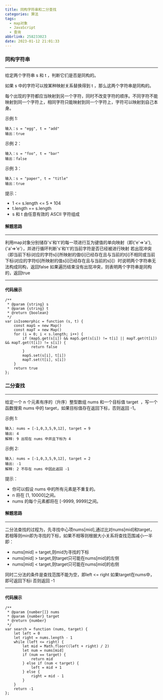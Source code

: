 ```yaml
---
title: 同构字符串和二分查找
categories: 算法
tags:
  - map对象
  - JavaScript
  - 查询
abbrlink: 258233023
date: 2023-01-12 21:01:33
---
```

### 同构字符串
---
给定两个字符串 s 和 t ，判断它们是否是同构的。

如果 s 中的字符可以按某种映射关系替换得到 t ，那么这两个字符串是同构的。

每个出现的字符都应当映射到另一个字符，同时不改变字符的顺序。不同字符不能映射到同一个字符上，相同字符只能映射到同一个字符上，字符可以映射到自己本身。

示例 1:
```
输入：s = "egg", t = "add"
输出：true
```
示例 2：
```
输入：s = "foo", t = "bar"
输出：false
```
示例 3：
```
输入：s = "paper", t = "title"
输出：true
```
提示：
+ 1 <= s.length <= 5 * 104
+ t.length == s.length
+ s 和 t 由任意有效的 ASCII 字符组成

#### 解题思路
---
利用map对象分别储存's'和't'的每一项进行互为键值的单向映射（即{'e'=>'a'},{'a'=>'e'），并进行循环判断's'和't'的当前字符是否已经被进行映射
若出现冲突（即当前下标i对应的字符s[i]所映射的值t[i]已经存在且与当前的t[i]不相同或当前下标i对应的字符t[i]所映射的值s[i]已经存在且与当前的s[i]）时说明两个字符串无法构成同构，返回false
如果遍历结束没有出现冲突，则表明两个字符串是同构的，返回true

---
#### 代码展示
```
/**
 * @param {string} s
 * @param {string} t
 * @return {boolean}
 */
var isIsomorphic = function (s, t) {
    const mapS = new Map()
    const mapT = new Map()
    for (i = 0; i < s.length; i++) {
        if (mapS.get(s[i]) && mapS.get(s[i]) != t[i] || mapT.get(t[i]) && mapT.get(t[i]) != s[i]) {
            return false
        }
        mapS.set(s[i], t[i])
        mapT.set(t[i], s[i])
    }
    return true
};
```

### 二分查找
---
给定一个 n 个元素有序的（升序）整型数组 nums 和一个目标值 target  ，写一个函数搜索 nums 中的 target，如果目标值存在返回下标，否则返回 -1。

示例 1:
```
输入: nums = [-1,0,3,5,9,12], target = 9
输出: 4
解释: 9 出现在 nums 中并且下标为 4
```
示例 2:
```
输入: nums = [-1,0,3,5,9,12], target = 2
输出: -1
解释: 2 不存在 nums 中因此返回 -1
```
提示：
+ 你可以假设 nums 中的所有元素是不重复的。
+ n 将在 [1, 10000]之间。
+ nums 的每个元素都将在 [-9999, 9999]之间。

#### 解题思路
---
二分法查找的过程为，先寻找中心项nums[mid],通过比对nums[mid]和target，若相等则min即为寻找的下标，如果不相等则根据大小关系将查找范围减小一半
即：
+ nums[mid] = target,则mid为寻找的下标
+ nums[mid] > target,则target只可能在nums[mid]的左侧
+ nums[mid] < target,则target只可能在nums[mid]的右侧

同时二分法的条件是查找范围不能为空，即left <= right
如果target在nums中，即可返回下标i
否则返回 -1

---
#### 代码展示
```
/**
 * @param {number[]} nums
 * @param {number} target
 * @return {number}
 */
var search = function (nums, target) {
    let left = 0
    let right = nums.length - 1
    while (left <= right) {
        let mid = Math.floor((left + right) / 2)
        let num = nums[mid]
        if (num == target) {
            return mid
        } else if (num < target) {
            left = mid + 1
        } else {
            right = mid - 1
        }
    }
    return -1
};
```